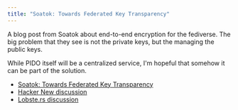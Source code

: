 ```yaml
---
title: "Soatok: Towards Federated Key Transparency"
---
```


A blog post from Soatok about end-to-end encryption for the fediverse.  The big problem that they see is
not the private keys, but the managing the public keys.

While PIDO itself will be a centralized service, I'm hopeful that somehow it can be part of the solution.

* [Soatok: Towards Federated Key Transparency](https://soatok.blog/2024/06/06/towards-federated-key-transparency/)
* [Hacker New discussion](https://news.ycombinator.com/item?id=40606503)
* [Lobste.rs discussion](https://lobste.rs/s/moavey/towards_federated_key_transparency)
